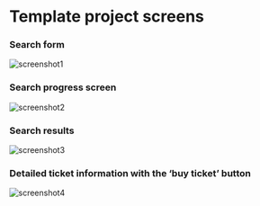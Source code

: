 # Template project screens

### Search form

![screenshot1](https://github.com/KosyanMedia/Aviasales-Android-SDK/blob/master/screenshots/screenshot1.png)


### Search progress screen

![screenshot2](https://github.com/KosyanMedia/Aviasales-Android-SDK/blob/master/screenshots/screenshot2.png)


### Search results

![screenshot3](https://github.com/KosyanMedia/Aviasales-Android-SDK/blob/master/screenshots/screenshot3.png)


### Detailed ticket information with the ‘buy ticket’ button

![screenshot4](https://github.com/KosyanMedia/Aviasales-Android-SDK/blob/master/screenshots/screenshot4.png)
